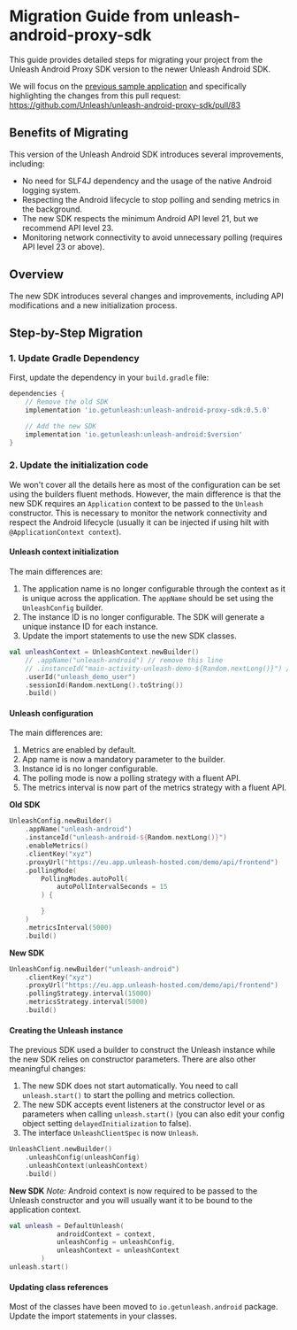 # Migration Guide from unleash-android-proxy-sdk

This guide provides detailed steps for migrating your project from the Unleash Android Proxy SDK version to the newer Unleash Android SDK.

We will focus on the [previous sample application](https://github.com/Unleash/unleash-android-proxy-sdk/tree/main/samples/android) and specifically highlighting the changes from this pull request: https://github.com/Unleash/unleash-android-proxy-sdk/pull/83

## Benefits of Migrating

This version of the Unleash Android SDK introduces several improvements, including:
- No need for SLF4J dependency and the usage of the native Android logging system.
- Respecting the Android lifecycle to stop polling and sending metrics in the background.
- The new SDK respects the minimum Android API level 21, but we recommend API level 23.
- Monitoring network connectivity to avoid unnecessary polling (requires API level 23 or above).

## Overview

The new SDK introduces several changes and improvements, including API modifications and a new initialization process.

## Step-by-Step Migration

### 1. Update Gradle Dependency

First, update the dependency in your `build.gradle` file:

```gradle
dependencies {
    // Remove the old SDK
    implementation 'io.getunleash:unleash-android-proxy-sdk:0.5.0'

    // Add the new SDK
    implementation 'io.getunleash:unleash-android:$version'
}
```

### 2. Update the initialization code
We won't cover all the details here as most of the configuration can be set using the builders fluent methods. However, the main difference is that the new SDK requires an `Application` context to be passed to the `Unleash` constructor. This is necessary to monitor the network connectivity and respect the Android lifecycle (usually it can be injected if using hilt with `@ApplicationContext context`).
 
#### Unleash context initialization
The main differences are:
1. The application name is no longer configurable through the context as it is unique across the application. The `appName` should be set using the `UnleashConfig` builder.
2. The instance ID is no longer configurable. The SDK will generate a unique instance ID for each instance.
3. Update the import statements to use the new SDK classes.

```kotlin
val unleashContext = UnleashContext.newBuilder()
    // .appName("unleash-android") // remove this line
    // .instanceId("main-activity-unleash-demo-${Random.nextLong()}") // remove this line
    .userId("unleash_demo_user")
    .sessionId(Random.nextLong().toString())
    .build()
```

#### Unleash configuration
The main differences are:
1. Metrics are enabled by default.
2. App name is now a mandatory parameter to the builder.
3. Instance id is no longer configurable.
4. The polling mode is now a polling strategy with a fluent API.
5. The metrics interval is now part of the metrics strategy with a fluent API.

**Old SDK**
```kotlin
UnleashConfig.newBuilder()
    .appName("unleash-android")
    .instanceId("unleash-android-${Random.nextLong()}")
    .enableMetrics()
    .clientKey("xyz")
    .proxyUrl("https://eu.app.unleash-hosted.com/demo/api/frontend")
    .pollingMode(
        PollingModes.autoPoll(
            autoPollIntervalSeconds = 15
        ) {

        }
    )
    .metricsInterval(5000)
    .build()
```

**New SDK**
```kotlin
UnleashConfig.newBuilder("unleash-android")
    .clientKey("xyz")
    .proxyUrl("https://eu.app.unleash-hosted.com/demo/api/frontend")
    .pollingStrategy.interval(15000)
    .metricsStrategy.interval(5000)
    .build()
```

#### Creating the Unleash instance
The previous SDK used a builder to construct the Unleash instance while the new SDK relies on constructor parameters. There are also other meaningful changes:

1. The new SDK does not start automatically. You need to call `unleash.start()` to start the polling and metrics collection.
2. The new SDK accepts event listeners at the constructor level or as parameters when calling `unleash.start()` (you can also edit your config object setting `delayedInitialization` to false).
3. The interface `UnleashClientSpec` is now `Unleash`.

```kotlin
UnleashClient.newBuilder()
    .unleashConfig(unleashConfig)
    .unleashContext(unleashContext)
    .build()
```

**New SDK**
_Note:_ Android context is now required to be passed to the Unleash constructor and you will usually want it to be bound to the application context.

```kotlin
val unleash = DefaultUnleash(
            androidContext = context,
            unleashConfig = unleashConfig,
            unleashContext = unleashContext
        )
unleash.start()
```

#### Updating class references
Most of the classes have been moved to `io.getunleash.android` package. Update the import statements in your classes.
